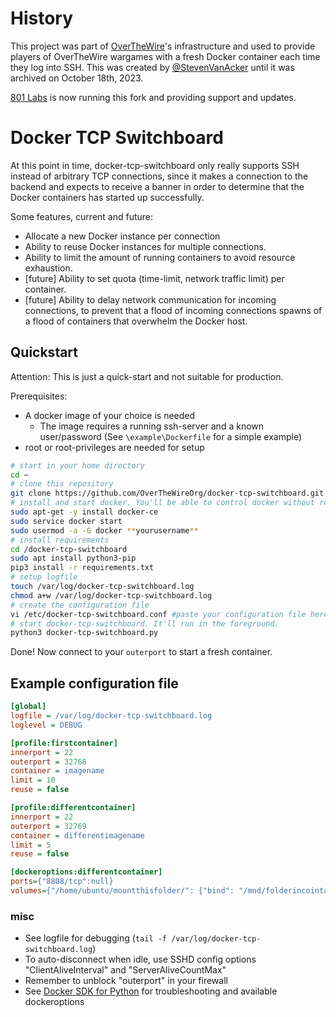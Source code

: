 # History

This project was part of [OverTheWire]'s infrastructure and used to provide
players of OverTheWire wargames with a fresh Docker container each time they
log into SSH. This was created by [@StevenVanAcker](https://github.com/StevenVanAcker)
until it was archived on October 18th, 2023.

[801 Labs](https://801labs.org) is now running this fork and providing support and 
updates.

# Docker TCP Switchboard

At this point in time, docker-tcp-switchboard only really supports SSH instead
of arbitrary TCP connections, since it makes a connection to the backend and
expects to receive a banner in order to determine that the Docker containers
has started up successfully.

Some features, current and future:

* Allocate a new Docker instance per connection
* Ability to reuse Docker instances for multiple connections.
* Ability to limit the amount of running containers to avoid resource exhaustion.
* [future] Ability to set quota (time-limit, network traffic limit) per container.
* [future] Ability to delay network communication for incoming connections, to
  prevent that a flood of incoming connections spawns of a flood of containers
  that overwhelm the Docker host.

## Quickstart
Attention: This is just a quick-start and not suitable for production.

Prerequisites:
- A docker image of your choice is needed
  - The image requires a running ssh-server and a known user/password (See `\example\Dockerfile` for a simple example)
- root or root-privileges are needed for setup

````bash
# start in your home directory
cd ~
# clone this repository
git clone https://github.com/OverTheWireOrg/docker-tcp-switchboard.git
# install and start docker. You'll be able to control docker without root
sudo apt-get -y install docker-ce
sudo service docker start
sudo usermod -a -G docker **yourusername**
# install requirements
cd /docker-tcp-switchboard
sudo apt install python3-pip
pip3 install -r requirements.txt
# setup logfile
touch /var/log/docker-tcp-switchboard.log
chmod a+w /var/log/docker-tcp-switchboard.log
# create the configuration file
vi /etc/docker-tcp-switchboard.conf #paste your configuration file here (see below)
# start docker-tcp-switchboard. It'll run in the foreground.
python3 docker-tcp-switchboard.py
````
Done! Now connect to your `outerport` to start a fresh container.


## Example configuration file
````ini
[global]
logfile = /var/log/docker-tcp-switchboard.log
loglevel = DEBUG

[profile:firstcontainer]
innerport = 22
outerport = 32768
container = imagename
limit = 10
reuse = false

[profile:differentcontainer]
innerport = 22
outerport = 32769
container = differentimagename
limit = 5
reuse = false

[dockeroptions:differentcontainer]
ports={"8808/tcp":null}
volumes={"/home/ubuntu/mountthisfolder/": {"bind": "/mnd/folderincointainer/", "mode": "rw"}}

````

### misc
- See logfile for debugging (`tail -f /var/log/docker-tcp-switchboard.log`)
- To auto-disconnect when idle, use SSHD config options "ClientAliveInterval" and "ServerAliveCountMax"
- Remember to unblock "outerport" in your firewall
- See [Docker SDK for Python](https://docker-py.readthedocs.io/en/stable/containers.html) for troubleshooting and available dockeroptions




[OverTheWire]: http://overthewire.org
